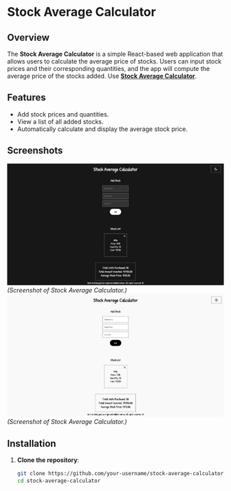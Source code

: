 # Stock Average Calculator

## Overview

The **Stock Average Calculator** is a simple React-based web application that allows users to calculate the average price of stocks. Users can input stock prices and their corresponding quantities, and the app will compute the average price of the stocks added.
Use **[Stock Average Calculator](https://vikkujonsnow.github.io/stock-average-calculator/)**.

## Features

- Add stock prices and quantities.
- View a list of all added stocks.
- Automatically calculate and display the average stock price.

## Screenshots

![App Screenshot](./public/images/ASC1.png)  
_(Screenshot of Stock Average Calculator.)_
![App Screenshot](./public/images/ASC2.png)  
_(Screenshot of Stock Average Calculator.)_

## Installation

1. **Clone the repository**:
   ```bash
   git clone https://github.com/your-username/stock-average-calculator.git
   cd stock-average-calculator
   ```
